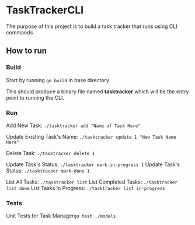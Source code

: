 # TaskTrackerCLI
The purpose of this project is to build a task tracker that runs using CLI commands

## How to run

### Build
Start by running ```go build``` in base directory

This should produce a binary file named **tasktracker** which will be the entry point to running the CLI.

### Run
Add New Task: ```./tasktracker add "Name of Task Here"```

Update Existing Task's Name: ```./tasktracker update 1 "New Task Name Here"```

Delete Task: ```./tasktracker delete 1```

Update Task's Status: ```./tasktracker mark-in-progress 1```
Update Task's Status: ```./tasktracker mark-done 1```

List All Tasks: ```./tasktracker list```
List Completed Tasks: ```./tasktracker list done```
List Tasks In Progress: ```./tasktracker list in-progress```

### Tests
Unit Tests for Task Manager```go test ./models```
